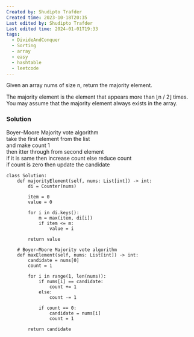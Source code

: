 ```yaml
---
Created by: Shudipto Trafder
Created time: 2023-10-18T20:35
Last edited by: Shudipto Trafder
Last edited time: 2024-01-01T19:33
tags:
  - DivideAndConquer
  - Sorting
  - array
  - easy
  - hashtable
  - leetcode
---
```

Given an array nums of size n, return the majority element.

The majority element is the element that appears more than ⌊n / 2⌋ times. You may assume that the majority element always exists in the array.

### Solution

Boyer–Moore Majority vote algorithm  
take the first element from the list  
and make count 1  
then itter through from second element  
if it is same then increase count else reduce count  
if count is zero then update the candidate  

```Plain
class Solution:
    def majorityElement(self, nums: List[int]) -> int:
        di = Counter(nums)

        item = 0
        value = 0

        for i in di.keys():
            m = max(item, di[i])
            if item <= m:
                value = i

        return value

    # Boyer–Moore Majority vote algorithm
    def maxElement(self, nums: List[int]) -> int:
        candidate = nums[0]
        count = 1

        for i in range(1, len(nums)):
            if nums[i] == candidate:
                count += 1
            else:
                count -= 1

            if count == 0:
                candidate = nums[i]
                count = 1

        return candidate
```